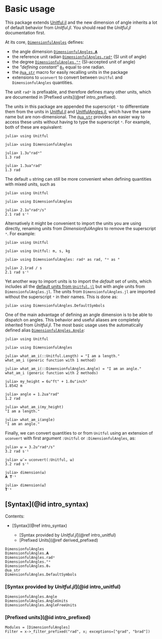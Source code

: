 # Basic usage

This package extends [Unitful.jl](https://painterqubits.github.io/Unitful.jl/stable/) and the new dimension of angle inherits a lot of default behavior from *Unitful.jl*.
You should read the *Unitful.jl* documentation first.

At its core, [`DimensionfulAngles`](@ref) defines:

  - the angle dimension [`DimensionfulAngles.𝐀`](@ref)
  - the reference unit radian [`DimensionfulAngles.radᵃ`](@ref) (SI unit of angle)
  - the degree [`DimensionfulAngles.°ᵃ`](@ref) (SI-accepted unit of angle)
  - the *"defining constant"* [`θ₀`](@ref) equal to one radian.
  - the [`@ua_str`](@ref) macro for easily recalling units in the package
  - extensions to `uconvert` to convert between `Unitful` and `DimensionfulAngles` quantities.

The unit `radᵃ` is prefixable, and therefore defines many other units, which are documented in [Prefixed units](@ref intro_prefixed).

The units in this package are appended the superscript `ᵃ` to differentiate them from the units in [Unitful.jl](https://painterqubits.github.io/Unitful.jl/stable/) and [UnitfulAngles.jl](https://github.com/yakir12/UnitfulAngles.jl), which have the same name but are non-dimensional.
The [`@ua_str`](@ref) provides an easier way to access these units without having to type the superscript `ᵃ`.
For example, both of these are equivalent:

```jldoctest; filter = r"(\\d*).(\\d{1,10})\\d+" => s"\\1.\\2"
julia> using Unitful

julia> using DimensionfulAngles

julia> 1.3u"radᵃ"
1.3 rad

julia> 1.3ua"rad"
1.3 rad
```

The default `u` string can still be more convenient when defining quantities with mixed units, such as

```jldoctest; filter = r"(\\d*).(\\d{1,10})\\d+" => s"\\1.\\2"
julia> using Unitful

julia> using DimensionfulAngles

julia> 2.1u"radᵃ/s"
2.1 rad s⁻¹
```

Alternatively it might be convenient to import the units you are using directly, renaming units from *DimensionfulAngles* to remove the superscript `ᵃ`.
For example:

```jldoctest; filter = r"(\\d*).(\\d{1,10})\\d+" => s"\\1.\\2"
julia> using Unitful

julia> using Unitful: m, s, kg

julia> using DimensionfulAngles: radᵃ as rad, °ᵃ as °

julia> 2.1rad / s
2.1 rad s⁻¹
```

Yet another way to import units is to import the *default* set of units, which includes
all the
[default units from `Unitful.jl`](https://painterqubits.github.io/Unitful.jl/stable/#Important-note-on-namespaces)
but with angle units from `DimensionfulAngles.jl`.
The units from `DimensionfulAngles.jl` are imported without the superscript `ᵃ` in their
names.
This is done as:

```julia-repl
julia> using DimensionfulAngles.DefaultSymbols
```

One of the main advantage of defining an angle dimension is to be able to dispatch on angles.
This behavior and useful aliases are completely inherited from *Unitful.jl*.
The most basic usage uses the automatically defined alias [`DimensionfulAngles.Angle`](@ref):

```jldoctest; filter = r"(\\d*).(\\d{1,10})\\d+" => s"\\1.\\2"
julia> using Unitful

julia> using DimensionfulAngles

julia> what_am_i(::Unitful.Length) = "I am a length."
what_am_i (generic function with 1 method)

julia> what_am_i(::DimensionfulAngles.Angle) = "I am an angle."
what_am_i (generic function with 2 methods)

julia> my_height = 6u"ft" + 1.0u"inch"
1.8542 m

julia> angle = 1.2ua"rad"
1.2 rad

julia> what_am_i(my_height)
"I am a length."

julia> what_am_i(angle)
"I am an angle."
```

Finally, we can convert quantities to or from `Unitful` using an extension of `uconvert`
with first argument `:Unitful` or `:DimensionfulAngles`, as:

```jldoctest; setup = :(using DimensionfulAngles, Unitful), filter = r"(\\d*).(\\d{1,10})\\d+" => s"\\1.\\2"
julia> ω = 3.2u"radᵃ/s"
3.2 rad s⁻¹

julia> ω̄ = uconvert(:Unitful, ω)
3.2 rad s⁻¹

julia> dimension(ω)
𝐀 𝐓⁻¹

julia> dimension(ω̄)
𝐓⁻¹
```

## [Syntax](@id intro_syntax)

Contents:

  - [Syntax](@ref intro_syntax)

      + [Syntax provided by *Unitful.jl*](@ref intro_unitful)
      + [Prefixed Units](@ref derived_prefixed)

```@docs
DimensionfulAngles
DimensionfulAngles.𝐀
DimensionfulAngles.radᵃ
DimensionfulAngles.°ᵃ
DimensionfulAngles.θ₀
@ua_str
DimensionfulAngles.DefaultSymbols
```

### [Syntax provided by *Unitful.jl*](@id intro_unitful)

```@docs
DimensionfulAngles.Angle
DimensionfulAngles.AngleUnits
DimensionfulAngles.AngleFreeUnits
```

### [Prefixed units](@id intro_prefixed)

```@autodocs
Modules = [DimensionfulAngles]
Filter = x->_filter_prefixed("rad", x; exceptions=["grad", "brad"])
```
